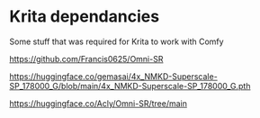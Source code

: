 # Krita dependancies

Some stuff that was required for Krita to work with Comfy

https://github.com/Francis0625/Omni-SR

https://huggingface.co/gemasai/4x_NMKD-Superscale-SP_178000_G/blob/main/4x_NMKD-Superscale-SP_178000_G.pth

https://huggingface.co/Acly/Omni-SR/tree/main

